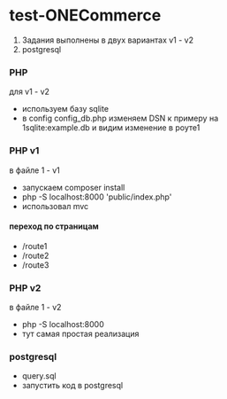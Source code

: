 # test-ONECommerce
1) Задания выполнены в двух вариантах v1 - v2 
2) postgresql 

### PHP
для v1 - v2 
* используем базу sqlite
* в config config_db.php изменяем DSN к примеру на 1sqlite:example.db и видим изменение в роуте1 

### PHP v1
в файле 1 - v1

* запускаем composer install
* php -S localhost:8000 'public/index.php'
* использовал mvc

#### переход по страницам 
- /route1
- /route2
- /route3

### PHP v2
в файле 1 - v2

* php -S localhost:8000
* тут самая простая реализация 

### postgresql

- query.sql 
- запустить код в postgresql 
